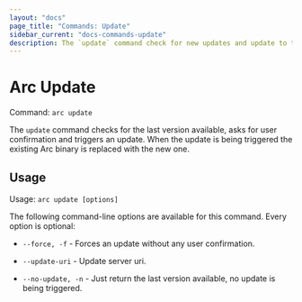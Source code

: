 ```yaml
---
layout: "docs"
page_title: "Commands: Update"
sidebar_current: "docs-commands-update"
description: The `update` command check for new updates and update to the last version.
---
```


# Arc Update

Command: `arc update`

The `update` command checks for the last version available, asks for user confirmation and triggers an update. When
the update is being triggered the existing Arc binary is replaced with the new one.

## Usage

Usage: `arc update [options]`

The following command-line options are available for this command.
Every option is optional:

* `--force, -f` - Forces an update without any user confirmation.

* `--update-uri` - Update server uri.

* `--no-update, -n` - Just return the last version available, no update is being triggered.

